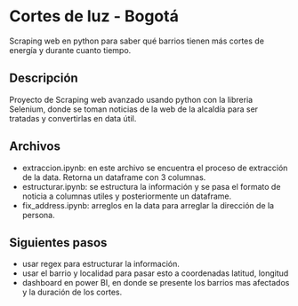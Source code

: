 # Cortes de luz - Bogotá

Scraping web en python para saber qué barrios tienen más cortes de energía y durante cuanto tiempo.

## Descripción

Proyecto de Scraping web avanzado usando python con la libreria Selenium, donde se toman noticias de la web de la alcaldía para ser tratadas y convertirlas en data útil.

## Archivos

- extraccion.ipynb: en este archivo se encuentra el proceso de extracción de la data. Retorna un dataframe con 3 columnas.
- estructurar.ipynb: se estructura la información y se pasa el formato de noticia a columnas utiles y posteriormente un dataframe.
- fix_address.ipynb: arreglos en la data para arreglar la dirección de la persona.

## Siguientes pasos

- usar regex para estructurar la información.
- usar el barrio y localidad para pasar esto a coordenadas latitud, longitud
- dashboard en power BI, en donde se presente los barrios mas afectados y la duración de los cortes.
